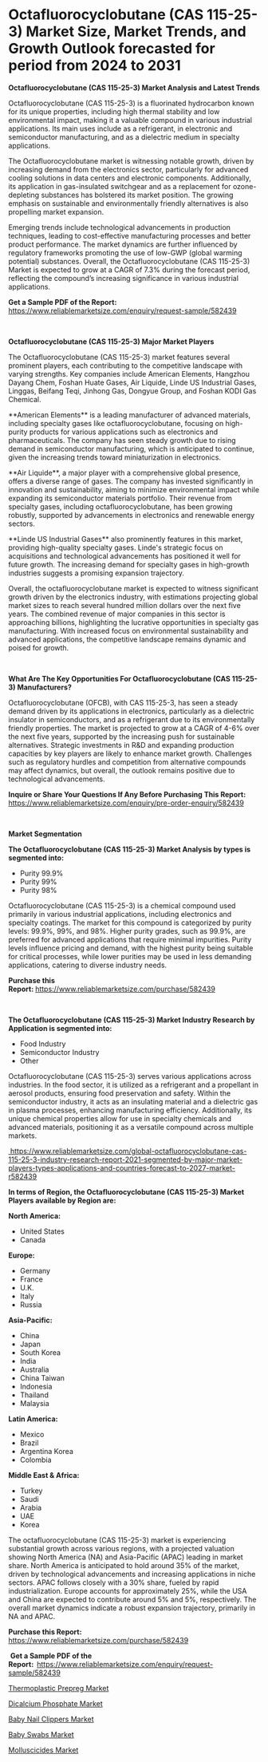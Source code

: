 <p><h1>Octafluorocyclobutane (CAS 115-25-3) Market Size, Market Trends, and Growth Outlook forecasted for period from 2024 to 2031</h1></p><p><strong>Octafluorocyclobutane (CAS 115-25-3) Market Analysis and Latest Trends</strong></p>
<p><p>Octafluorocyclobutane (CAS 115-25-3) is a fluorinated hydrocarbon known for its unique properties, including high thermal stability and low environmental impact, making it a valuable compound in various industrial applications. Its main uses include as a refrigerant, in electronic and semiconductor manufacturing, and as a dielectric medium in specialty applications. </p><p>The Octafluorocyclobutane market is witnessing notable growth, driven by increasing demand from the electronics sector, particularly for advanced cooling solutions in data centers and electronic components. Additionally, its application in gas-insulated switchgear and as a replacement for ozone-depleting substances has bolstered its market position. The growing emphasis on sustainable and environmentally friendly alternatives is also propelling market expansion.</p><p>Emerging trends include technological advancements in production techniques, leading to cost-effective manufacturing processes and better product performance. The market dynamics are further influenced by regulatory frameworks promoting the use of low-GWP (global warming potential) substances. Overall, the Octafluorocyclobutane (CAS 115-25-3) Market is expected to grow at a CAGR of 7.3% during the forecast period, reflecting the compound’s increasing significance in various industrial applications.</p></p>
<p><strong>Get a Sample PDF of the Report:&nbsp;</strong> <a href="https://www.reliablemarketsize.com/enquiry/request-sample/582439?utm_campaign=1140&utm_medium=2&utm_source=Github&utm_content=ia&utm_term=27092024&utm_id=octafluorocyclobutane-cas-115-25-3">https://www.reliablemarketsize.com/enquiry/request-sample/582439</a></p>
<p>&nbsp;</p>
<p><strong>Octafluorocyclobutane (CAS 115-25-3) Major Market Players</strong></p>
<p><p>The Octafluorocyclobutane (CAS 115-25-3) market features several prominent players, each contributing to the competitive landscape with varying strengths. Key companies include American Elements, Hangzhou Dayang Chem, Foshan Huate Gases, Air Liquide, Linde US Industrial Gases, Linggas, Beifang Teqi, Jinhong Gas, Dongyue Group, and Foshan KODI Gas Chemical.</p><p>**American Elements** is a leading manufacturer of advanced materials, including specialty gases like octafluorocyclobutane, focusing on high-purity products for various applications such as electronics and pharmaceuticals. The company has seen steady growth due to rising demand in semiconductor manufacturing, which is anticipated to continue, given the increasing trends toward miniaturization in electronics.</p><p>**Air Liquide**, a major player with a comprehensive global presence, offers a diverse range of gases. The company has invested significantly in innovation and sustainability, aiming to minimize environmental impact while expanding its semiconductor materials portfolio. Their revenue from specialty gases, including octafluorocyclobutane, has been growing robustly, supported by advancements in electronics and renewable energy sectors.</p><p>**Linde US Industrial Gases** also prominently features in this market, providing high-quality specialty gases. Linde's strategic focus on acquisitions and technological advancements has positioned it well for future growth. The increasing demand for specialty gases in high-growth industries suggests a promising expansion trajectory.</p><p>Overall, the octafluorocyclobutane market is expected to witness significant growth driven by the electronics industry, with estimations projecting global market sizes to reach several hundred million dollars over the next five years. The combined revenue of major companies in this sector is approaching billions, highlighting the lucrative opportunities in specialty gas manufacturing. With increased focus on environmental sustainability and advanced applications, the competitive landscape remains dynamic and poised for growth.</p></p>
<p>&nbsp;</p>
<p><strong>What Are The Key Opportunities For Octafluorocyclobutane (CAS 115-25-3) Manufacturers?</strong></p>
<p><p>Octafluorocyclobutane (OFCB), with CAS 115-25-3, has seen a steady demand driven by its applications in electronics, particularly as a dielectric insulator in semiconductors, and as a refrigerant due to its environmentally friendly properties. The market is projected to grow at a CAGR of 4-6% over the next five years, supported by the increasing push for sustainable alternatives. Strategic investments in R&D and expanding production capacities by key players are likely to enhance market growth. Challenges such as regulatory hurdles and competition from alternative compounds may affect dynamics, but overall, the outlook remains positive due to technological advancements.</p></p>
<p><strong>Inquire or Share Your Questions If Any Before Purchasing This Report:</strong> <a href="https://www.reliablemarketsize.com/enquiry/pre-order-enquiry/582439?utm_campaign=1140&utm_medium=2&utm_source=Github&utm_content=ia&utm_term=27092024&utm_id=octafluorocyclobutane-cas-115-25-3">https://www.reliablemarketsize.com/enquiry/pre-order-enquiry/582439</a></p>
<p>&nbsp;</p>
<p><strong>Market Segmentation</strong></p>
<p><strong>The Octafluorocyclobutane (CAS 115-25-3) Market Analysis by types is segmented into:</strong></p>
<p><ul><li>Purity 99.9%</li><li>Purity 99%</li><li>Purity 98%</li></ul></p>
<p><p>Octafluorocyclobutane (CAS 115-25-3) is a chemical compound used primarily in various industrial applications, including electronics and specialty coatings. The market for this compound is categorized by purity levels: 99.9%, 99%, and 98%. Higher purity grades, such as 99.9%, are preferred for advanced applications that require minimal impurities. Purity levels influence pricing and demand, with the highest purity being suitable for critical processes, while lower purities may be used in less demanding applications, catering to diverse industry needs.</p></p>
<p><strong>Purchase this Report:&nbsp;</strong><a href="https://www.reliablemarketsize.com/purchase/582439?utm_campaign=1140&utm_medium=2&utm_source=Github&utm_content=ia&utm_term=27092024&utm_id=octafluorocyclobutane-cas-115-25-3">https://www.reliablemarketsize.com/purchase/582439</a></p>
<p>&nbsp;</p>
<p><strong>The Octafluorocyclobutane (CAS 115-25-3) Market Industry Research by Application is segmented into:</strong></p>
<p><ul><li>Food Industry</li><li>Semiconductor Industry</li><li>Other</li></ul></p>
<p><p>Octafluorocyclobutane (CAS 115-25-3) serves various applications across industries. In the food sector, it is utilized as a refrigerant and a propellant in aerosol products, ensuring food preservation and safety. Within the semiconductor industry, it acts as an insulating material and a dielectric gas in plasma processes, enhancing manufacturing efficiency. Additionally, its unique chemical properties allow for use in specialty chemicals and advanced materials, positioning it as a versatile compound across multiple markets.</p></p>
<p><a href="https://www.reliablemarketsize.com/global-octafluorocyclobutane-cas-115-25-3-industry-research-report-2021-segmented-by-major-market-players-types-applications-and-countries-forecast-to-2027-market-r582439?utm_campaign=1140&utm_medium=2&utm_source=Github&utm_content=ia&utm_term=27092024&utm_id=octafluorocyclobutane-cas-115-25-3">&nbsp;https://www.reliablemarketsize.com/global-octafluorocyclobutane-cas-115-25-3-industry-research-report-2021-segmented-by-major-market-players-types-applications-and-countries-forecast-to-2027-market-r582439</a></p>
<p><strong>In terms of Region, the Octafluorocyclobutane (CAS 115-25-3) Market Players available by Region are:</strong></p>
<p>
    <p> <strong> North America: </strong>
        <ul>
            <li>United States</li>
            <li>Canada</li>
        </ul>
        </p> 
    <p> <strong> Europe: </strong>
        <ul>
            <li>Germany</li>
            <li>France</li>
            <li>U.K.</li>
            <li>Italy</li>
            <li>Russia</li>
        </ul>
        </p> 
    <p> <strong> Asia-Pacific: </strong>
        <ul>
            <li>China</li>
            <li>Japan</li>
            <li>South Korea</li>
            <li>India</li>
            <li>Australia</li>
            <li>China Taiwan</li>
            <li>Indonesia</li>
            <li>Thailand</li>
            <li>Malaysia</li>
        </ul>
        </p> 
    <p> <strong> Latin America: </strong>
        <ul>
            <li>Mexico</li>
            <li>Brazil</li>
            <li>Argentina Korea</li>
            <li>Colombia</li>
        </ul>
        </p> 
    <p> <strong> Middle East & Africa: </strong>
        <ul>
            <li>Turkey</li>
            <li>Saudi</li>
            <li>Arabia</li>
            <li>UAE</li>
            <li>Korea</li>
        </ul>
    </p>
    </p>
<p><p>The octafluorocyclobutane (CAS 115-25-3) market is experiencing substantial growth across various regions, with a projected valuation showing North America (NA) and Asia-Pacific (APAC) leading in market share. North America is anticipated to hold around 35% of the market, driven by technological advancements and increasing applications in niche sectors. APAC follows closely with a 30% share, fueled by rapid industrialization. Europe accounts for approximately 25%, while the USA and China are expected to contribute around 5% and 5%, respectively. The overall market dynamics indicate a robust expansion trajectory, primarily in NA and APAC.</p></p>
<p><strong>Purchase this Report: </strong><a href="https://www.reliablemarketsize.com/purchase/582439?utm_campaign=1140&utm_medium=2&utm_source=Github&utm_content=ia&utm_term=27092024&utm_id=octafluorocyclobutane-cas-115-25-3">https://www.reliablemarketsize.com/purchase/582439</a></p>
<p>&nbsp;<strong>Get a Sample PDF of the Report:&nbsp;&nbsp;</strong><a href="https://www.reliablemarketsize.com/enquiry/request-sample/582439?utm_campaign=1140&utm_medium=2&utm_source=Github&utm_content=ia&utm_term=27092024&utm_id=octafluorocyclobutane-cas-115-25-3">https://www.reliablemarketsize.com/enquiry/request-sample/582439</a></p>
<p><strong></strong></p>
<p><p><a href="https://www.linkedin.com/pulse/thermoplastic-prepreg-market-size-share-analysis-growth-zouhf?utm_campaign=1140&utm_medium=2&utm_source=Github&utm_content=ia&utm_term=27092024&utm_id=octafluorocyclobutane-cas-115-25-3">Thermoplastic Prepreg Market</a></p><p><a href="https://www.linkedin.com/pulse/global-dicalcium-phosphate-market-size-expected-experience-qzcff?utm_campaign=1140&utm_medium=2&utm_source=Github&utm_content=ia&utm_term=27092024&utm_id=octafluorocyclobutane-cas-115-25-3">Dicalcium Phosphate Market</a></p><p><a href="https://issuu.com/reportprime-2/docs/baby-nail-clippers-market-size-2030_3f70bdfce2be7c?utm_campaign=1140&utm_medium=2&utm_source=Github&utm_content=ia&utm_term=27092024&utm_id=octafluorocyclobutane-cas-115-25-3">Baby Nail Clippers Market</a></p><p><a href="https://issuu.com/reportprime-2/docs/baby-swabs-market-size-2030.pptx_ceca843c33c999?utm_campaign=1140&utm_medium=2&utm_source=Github&utm_content=ia&utm_term=27092024&utm_id=octafluorocyclobutane-cas-115-25-3">Baby Swabs Market</a></p><p><a href="https://www.linkedin.com/pulse/molluscicides-industry-analysis-report-its-market-size-growing-4urof?utm_campaign=1140&utm_medium=2&utm_source=Github&utm_content=ia&utm_term=27092024&utm_id=octafluorocyclobutane-cas-115-25-3">Molluscicides Market</a></p></p>